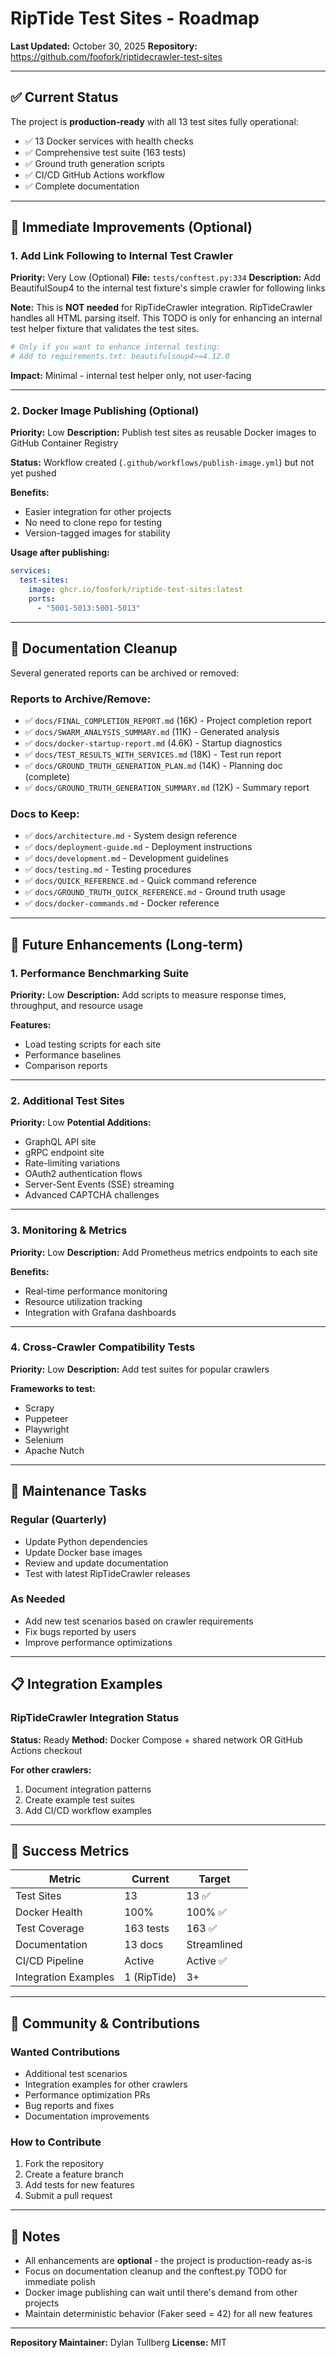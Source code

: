 # RipTide Test Sites - Roadmap

**Last Updated:** October 30, 2025
**Repository:** https://github.com/foofork/riptidecrawler-test-sites

---

## ✅ Current Status

The project is **production-ready** with all 13 test sites fully operational:
- ✅ 13 Docker services with health checks
- ✅ Comprehensive test suite (163 tests)
- ✅ Ground truth generation scripts
- ✅ CI/CD GitHub Actions workflow
- ✅ Complete documentation

---

## 🔧 Immediate Improvements (Optional)

### 1. Add Link Following to Internal Test Crawler
**Priority:** Very Low (Optional)
**File:** `tests/conftest.py:334`
**Description:** Add BeautifulSoup4 to the internal test fixture's simple crawler for following links

**Note:** This is **NOT needed** for RipTideCrawler integration. RipTideCrawler handles all HTML parsing itself. This TODO is only for enhancing an internal test helper fixture that validates the test sites.

```bash
# Only if you want to enhance internal testing:
# Add to requirements.txt: beautifulsoup4>=4.12.0
```

**Impact:** Minimal - internal test helper only, not user-facing

---

### 2. Docker Image Publishing (Optional)
**Priority:** Low
**Description:** Publish test sites as reusable Docker images to GitHub Container Registry

**Status:** Workflow created (`.github/workflows/publish-image.yml`) but not yet pushed

**Benefits:**
- Easier integration for other projects
- No need to clone repo for testing
- Version-tagged images for stability

**Usage after publishing:**
```yaml
services:
  test-sites:
    image: ghcr.io/foofork/riptide-test-sites:latest
    ports:
      - "5001-5013:5001-5013"
```

---

## 📁 Documentation Cleanup

Several generated reports can be archived or removed:

### Reports to Archive/Remove:
- ✅ `docs/FINAL_COMPLETION_REPORT.md` (16K) - Project completion report
- ✅ `docs/SWARM_ANALYSIS_SUMMARY.md` (11K) - Generated analysis
- ✅ `docs/docker-startup-report.md` (4.6K) - Startup diagnostics
- ✅ `docs/TEST_RESULTS_WITH_SERVICES.md` (18K) - Test run report
- ✅ `docs/GROUND_TRUTH_GENERATION_PLAN.md` (14K) - Planning doc (complete)
- ✅ `docs/GROUND_TRUTH_GENERATION_SUMMARY.md` (12K) - Summary report

### Docs to Keep:
- ✅ `docs/architecture.md` - System design reference
- ✅ `docs/deployment-guide.md` - Deployment instructions
- ✅ `docs/development.md` - Development guidelines
- ✅ `docs/testing.md` - Testing procedures
- ✅ `docs/QUICK_REFERENCE.md` - Quick command reference
- ✅ `docs/GROUND_TRUTH_QUICK_REFERENCE.md` - Ground truth usage
- ✅ `docs/docker-commands.md` - Docker reference

---

## 🚀 Future Enhancements (Long-term)

### 1. Performance Benchmarking Suite
**Priority:** Low
**Description:** Add scripts to measure response times, throughput, and resource usage

**Features:**
- Load testing scripts for each site
- Performance baselines
- Comparison reports

---

### 2. Additional Test Sites
**Priority:** Low
**Potential Additions:**
- GraphQL API site
- gRPC endpoint site
- Rate-limiting variations
- OAuth2 authentication flows
- Server-Sent Events (SSE) streaming
- Advanced CAPTCHA challenges

---

### 3. Monitoring & Metrics
**Priority:** Low
**Description:** Add Prometheus metrics endpoints to each site

**Benefits:**
- Real-time performance monitoring
- Resource utilization tracking
- Integration with Grafana dashboards

---

### 4. Cross-Crawler Compatibility Tests
**Priority:** Low
**Description:** Add test suites for popular crawlers

**Frameworks to test:**
- Scrapy
- Puppeteer
- Playwright
- Selenium
- Apache Nutch

---

## 🔄 Maintenance Tasks

### Regular (Quarterly)
- Update Python dependencies
- Update Docker base images
- Review and update documentation
- Test with latest RipTideCrawler releases

### As Needed
- Add new test scenarios based on crawler requirements
- Fix bugs reported by users
- Improve performance optimizations

---

## 📋 Integration Examples

### RipTideCrawler Integration Status
**Status:** Ready
**Method:** Docker Compose + shared network OR GitHub Actions checkout

**For other crawlers:**
1. Document integration patterns
2. Create example test suites
3. Add CI/CD workflow examples

---

## 🎯 Success Metrics

| Metric | Current | Target |
|--------|---------|--------|
| Test Sites | 13 | 13 ✅ |
| Docker Health | 100% | 100% ✅ |
| Test Coverage | 163 tests | 163 ✅ |
| Documentation | 13 docs | Streamlined |
| CI/CD Pipeline | Active | Active ✅ |
| Integration Examples | 1 (RipTide) | 3+ |

---

## 🤝 Community & Contributions

### Wanted Contributions
- Additional test scenarios
- Integration examples for other crawlers
- Performance optimization PRs
- Bug reports and fixes
- Documentation improvements

### How to Contribute
1. Fork the repository
2. Create a feature branch
3. Add tests for new features
4. Submit a pull request

---

## 📌 Notes

- All enhancements are **optional** - the project is production-ready as-is
- Focus on documentation cleanup and the conftest.py TODO for immediate polish
- Docker image publishing can wait until there's demand from other projects
- Maintain deterministic behavior (Faker seed = 42) for all new features

---

**Repository Maintainer:** Dylan Tullberg
**License:** MIT
